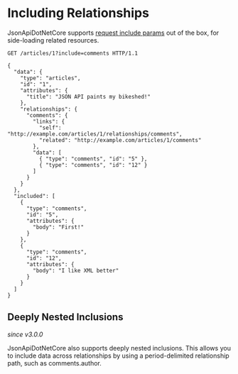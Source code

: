 # Including Relationships

JsonApiDotNetCore supports [request include params](http://jsonapi.org/format/#fetching-includes) out of the box,
for side-loading related resources.

```http
GET /articles/1?include=comments HTTP/1.1

{
  "data": {
    "type": "articles",
    "id": "1",
    "attributes": {
      "title": "JSON API paints my bikeshed!"
    },
    "relationships": {
      "comments": {
        "links": {
          "self": "http://example.com/articles/1/relationships/comments",
          "related": "http://example.com/articles/1/comments"
        },
        "data": [
          { "type": "comments", "id": "5" },
          { "type": "comments", "id": "12" }
        ]
      }
    }
  },
  "included": [
    {
      "type": "comments",
      "id": "5",
      "attributes": {
        "body": "First!"
      }
    },
    {
      "type": "comments",
      "id": "12",
      "attributes": {
        "body": "I like XML better"
      }
    }
  ]
}
```

## Deeply Nested Inclusions

_since v3.0.0_

JsonApiDotNetCore also supports deeply nested inclusions.
This allows you to include data across relationships by using a period-delimited relationship path, such as comments.author.

